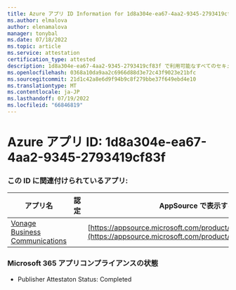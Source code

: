```yaml
---
title: Azure アプリ ID Information for 1d8a304e-ea67-4aa2-9345-2793419cf83f
ms.author: elmalova
author: elenamalova
manager: tonybal
ms.date: 07/18/2022
ms.topic: article
ms.service: attestation
certification_type: attested
description: 1d8a304e-ea67-4aa2-9345-2793419cf83f で利用可能なすべてのセキュリティとコンプライアンス情報。
ms.openlocfilehash: 0368a10da9aa2c6966d88d3e72c43f9023e21bfc
ms.sourcegitcommit: 21d1c42a8e6d9f94b9c8f279bbe37f649ebd4e10
ms.translationtype: MT
ms.contentlocale: ja-JP
ms.lasthandoff: 07/19/2022
ms.locfileid: "66846819"
---
```

# <a name="azure-app-id-1d8a304e-ea67-4aa2-9345-2793419cf83f"></a>Azure アプリ ID: 1d8a304e-ea67-4aa2-9345-2793419cf83f


### <a name="apps-associated-with-this-id"></a>この ID に関連付けられているアプリ:
| **アプリ名** | **認定** | **AppSource で表示する** |
|--------------|---------------|-----------------------|
| [Vonage Business Communications](../forward/WA200002988.md) |  | [https://appsource.microsoft.com/product/office/WA200002988](https://appsource.microsoft.com/product/office/WA200002988) |

### <a name="microsoft-365-app-compliance-status"></a>Microsoft 365 アプリコンプライアンスの状態
- Publisher Attestaton Status: Completed

